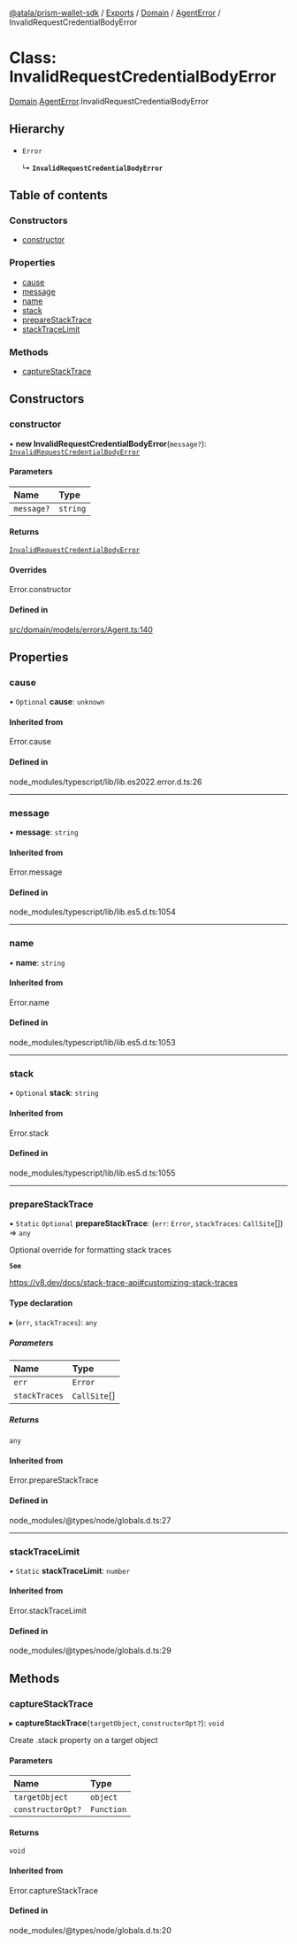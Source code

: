 [@atala/prism-wallet-sdk](../README.md) / [Exports](../modules.md) / [Domain](../modules/Domain.md) / [AgentError](../modules/Domain.AgentError.md) / InvalidRequestCredentialBodyError

# Class: InvalidRequestCredentialBodyError

[Domain](../modules/Domain.md).[AgentError](../modules/Domain.AgentError.md).InvalidRequestCredentialBodyError

## Hierarchy

- `Error`

  ↳ **`InvalidRequestCredentialBodyError`**

## Table of contents

### Constructors

- [constructor](Domain.AgentError.InvalidRequestCredentialBodyError.md#constructor)

### Properties

- [cause](Domain.AgentError.InvalidRequestCredentialBodyError.md#cause)
- [message](Domain.AgentError.InvalidRequestCredentialBodyError.md#message)
- [name](Domain.AgentError.InvalidRequestCredentialBodyError.md#name)
- [stack](Domain.AgentError.InvalidRequestCredentialBodyError.md#stack)
- [prepareStackTrace](Domain.AgentError.InvalidRequestCredentialBodyError.md#preparestacktrace)
- [stackTraceLimit](Domain.AgentError.InvalidRequestCredentialBodyError.md#stacktracelimit)

### Methods

- [captureStackTrace](Domain.AgentError.InvalidRequestCredentialBodyError.md#capturestacktrace)

## Constructors

### constructor

• **new InvalidRequestCredentialBodyError**(`message?`): [`InvalidRequestCredentialBodyError`](Domain.AgentError.InvalidRequestCredentialBodyError.md)

#### Parameters

| Name | Type |
| :------ | :------ |
| `message?` | `string` |

#### Returns

[`InvalidRequestCredentialBodyError`](Domain.AgentError.InvalidRequestCredentialBodyError.md)

#### Overrides

Error.constructor

#### Defined in

[src/domain/models/errors/Agent.ts:140](https://github.com/hyperledger/identus-edge-agent-sdk-ts/blob/c632f0efed4b3d905476bd3d4312ebd50a8d0a12/src/domain/models/errors/Agent.ts#L140)

## Properties

### cause

• `Optional` **cause**: `unknown`

#### Inherited from

Error.cause

#### Defined in

node_modules/typescript/lib/lib.es2022.error.d.ts:26

___

### message

• **message**: `string`

#### Inherited from

Error.message

#### Defined in

node_modules/typescript/lib/lib.es5.d.ts:1054

___

### name

• **name**: `string`

#### Inherited from

Error.name

#### Defined in

node_modules/typescript/lib/lib.es5.d.ts:1053

___

### stack

• `Optional` **stack**: `string`

#### Inherited from

Error.stack

#### Defined in

node_modules/typescript/lib/lib.es5.d.ts:1055

___

### prepareStackTrace

▪ `Static` `Optional` **prepareStackTrace**: (`err`: `Error`, `stackTraces`: `CallSite`[]) => `any`

Optional override for formatting stack traces

**`See`**

https://v8.dev/docs/stack-trace-api#customizing-stack-traces

#### Type declaration

▸ (`err`, `stackTraces`): `any`

##### Parameters

| Name | Type |
| :------ | :------ |
| `err` | `Error` |
| `stackTraces` | `CallSite`[] |

##### Returns

`any`

#### Inherited from

Error.prepareStackTrace

#### Defined in

node_modules/@types/node/globals.d.ts:27

___

### stackTraceLimit

▪ `Static` **stackTraceLimit**: `number`

#### Inherited from

Error.stackTraceLimit

#### Defined in

node_modules/@types/node/globals.d.ts:29

## Methods

### captureStackTrace

▸ **captureStackTrace**(`targetObject`, `constructorOpt?`): `void`

Create .stack property on a target object

#### Parameters

| Name | Type |
| :------ | :------ |
| `targetObject` | `object` |
| `constructorOpt?` | `Function` |

#### Returns

`void`

#### Inherited from

Error.captureStackTrace

#### Defined in

node_modules/@types/node/globals.d.ts:20
